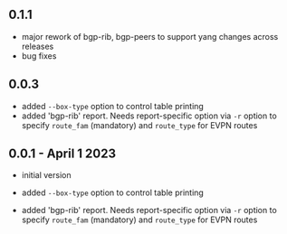 ## 0.1.1

- major rework of bgp-rib, bgp-peers to support yang changes across releases
- bug fixes

## 0.0.3

- added `--box-type` option to control table printing
- added 'bgp-rib' report. Needs report-specific option via `-r` option to specify `route_fam` (mandatory) and `route_type` for EVPN routes

## 0.0.1 - April 1 2023

- initial version


- added `--box-type` option to control table printing
- added 'bgp-rib' report. Needs report-specific option via `-r` option to specify `route_fam` (mandatory) and `route_type` for EVPN routes


